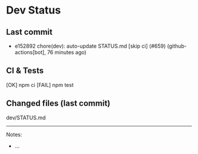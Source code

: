 # Dev Status

## Last commit
- e152892 chore(dev): auto-update STATUS.md [skip ci] (#659) (github-actions[bot], 76 minutes ago)
## CI & Tests
[OK] npm ci
[FAIL] npm test

## Changed files (last commit)
dev/STATUS.md

---
Notes:
- ...
